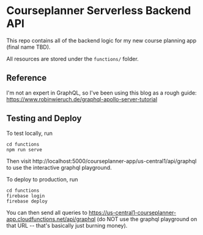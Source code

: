 # Courseplanner Serverless Backend API

This repo contains all of the backend logic for my new course planning app (final name TBD).

All resources are stored under the `functions/` folder.


## Reference

I'm not an expert in GraphQL, so I've been using this blog as a rough guide: https://www.robinwieruch.de/graphql-apollo-server-tutorial


## Testing and Deploy
To test locally, run
```
cd functions
npm run serve
```
Then visit http://localhost:5000/courseplanner-app/us-central1/api/graphql to use the interactive graphql playground.


To deploy to production, run
```
cd functions
firebase login
firebase deploy
```
You can then send all queries to https://us-central1-courseplanner-app.cloudfunctions.net/api/graphql (do NOT use the graphql playground on that URL -- that's basically just burning money).

